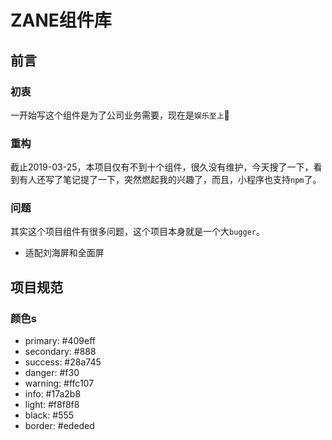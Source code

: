 # ZANE组件库
## 前言
### 初衷
一开始写这个组件是为了公司业务需要，现在是`娱乐至上`:nail_care:

### 重构

截止2019-03-25，本项目仅有不到十个组件，很久没有维护，今天搜了一下，看到有人还写了笔记提了一下，突然燃起我的兴趣了，而且，小程序也支持`npm`了。

### 问题

其实这个项目组件有很多问题，这个项目本身就是一个大`bugger`。

- 适配刘海屏和全面屏

## 项目规范

### 颜色s

- primary: #409eff
- secondary: #888
- success: #28a745
- danger: #f30
- warning: #ffc107
- info: #17a2b8
- light: #f8f8f8
- black: #555
- border: #ededed

